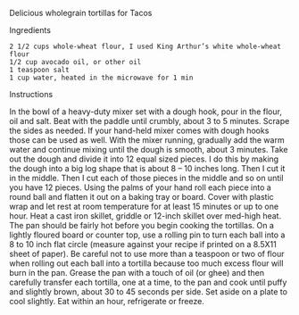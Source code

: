 Delicious wholegrain tortillas for Tacos

Ingredients

    2 1/2 cups whole-wheat flour, I used King Arthur’s white whole-wheat flour
    1/2 cup avocado oil, or other oil
    1 teaspoon salt
    1 cup water, heated in the microwave for 1 min

Instructions

 In the bowl of a heavy-duty mixer set with a dough hook, pour in the flour, oil and salt.
 Beat with the paddle until crumbly, about 3 to 5 minutes. Scrape the sides as needed. If your hand-held mixer comes with dough hooks those can be used as well.
 With the mixer running, gradually add the warm water and continue mixing until the dough is smooth, about 3 minutes.
 Take out the dough and divide it into 12 equal sized pieces. I do this by making the dough into a big log shape that is about 8 – 10 inches long. 
Then I cut it in the middle. Then I cut each of those pieces in the middle and so on until you have 12 pieces.
Using the palms of your hand roll each piece into a round ball and flatten it out on a baking tray or board. 
Cover with plastic wrap and let rest at room temperature for at least 15 minutes or up to one hour.
Heat a cast iron skillet, griddle or 12-inch skillet over med-high heat. The pan should be fairly hot before you begin cooking the tortillas.
On a lightly floured board or counter top, use a rolling pin to turn each ball into a 8 to 10 inch flat circle (measure against your recipe if printed on a 8.5X11 sheet of paper). 
Be careful not to use more than a teaspoon or two of flour when rolling out each ball into a tortilla because too much excess flour will burn in the pan.
Grease the pan with a touch of oil (or ghee) and then carefully transfer each tortilla, one at a time, to the pan and cook until puffy and slightly brown, about 30 to 45 seconds per side. 
Set aside on a plate to cool slightly. Eat within an hour, refrigerate or freeze.


